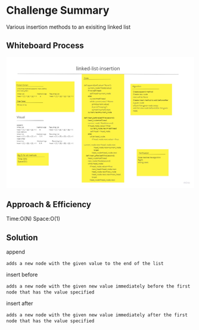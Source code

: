 # Challenge Summary
<!-- Description of the challenge -->
Various insertion methods to an exisiting linked list

## Whiteboard Process
<!-- Embedded whiteboard image -->
![Whiteboard Process](cc6.jpg)

## Approach & Efficiency
<!-- What approach did you take? Why? What is the Big O space/time for this approach? -->
Time:O(N)
Space:O(1)

## Solution
<!-- Show how to run your code, and examples of it in action -->
append

    adds a new node with the given value to the end of the list

insert before

    adds a new node with the given new value immediately before the first node that has the value specified

insert after

    adds a new node with the given new value immediately after the first node that has the value specified

    
